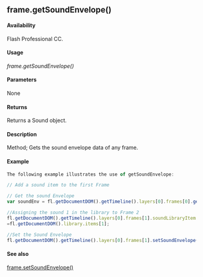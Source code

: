 ## frame.getSoundEnvelope()

#### Availability

Flash Professional CC.

#### Usage

*frame.getSoundEnvelope()*

#### Parameters

None

#### Returns

Returns a Sound object.

#### Description

Method; Gets the sound envelope data of any frame.

#### Example

```javascript
The following example illustrates the use of getSoundEnvelope:

// Add a sound item to the first Frame

// Get the sound Envelope
var soundEnv = fl.getDocumentDOM().getTimeline().layers[0].frames[0].getSoundEnvelope();

//Assigning the sound 1 in the library to Frame 2 
fl.getDocumentDOM().getTimeline().layers[0].frames[1].soundLibraryItem
=fl.getDocumentDOM().library.items[1];

//Set the Sound Envelope 
fl.getDocumentDOM().getTimeline().layers[0].frames[1].setSoundEnvelope(soundEnv);

```
#### See also

[frame.setSoundEnvelope()](../Frame_object/frame27.md)

